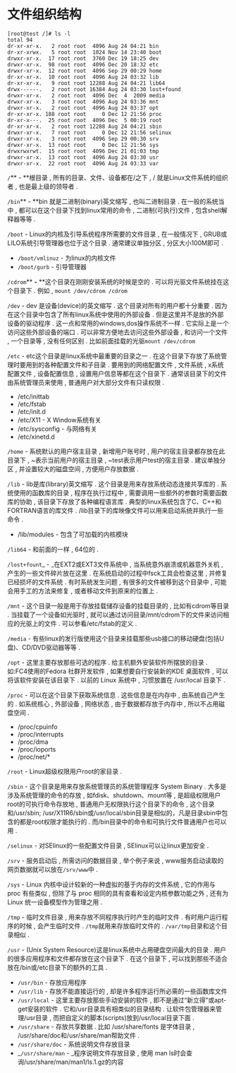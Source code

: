 # 文件组织结构

```
[root@test /]# ls -l
total 94
dr-xr-xr-x.   2 root root  4096 Aug 24 04:21 bin
dr-xr-xrwx.   5 root root  1024 Nov 14 23:40 boot
drwxr-xr-x.  17 root root  3760 Dec 19 18:25 dev
drwxr-xr-x.  98 root root  4096 Dec 20 18:32 etc
drwxr-xr-x.  12 root root  4096 Sep 29 00:29 home
dr-xr-xr-x.  10 root root  4096 Aug 24 03:32 lib
dr-xr-xr-x.   9 root root 12288 Aug 24 04:21 lib64
drwx------.   2 root root 16384 Aug 24 03:30 lost+found
drwxr-xr-x.   2 root root  4096 Dec  4  2009 media
drwxr-xr-x.   3 root root  4096 Aug 24 03:36 mnt
drwxr-xr-x.   2 root root  4096 Aug 24 03:37 opt
dr-xr-xr-x. 188 root root     0 Dec 12 21:56 proc
dr-xr-x---.  25 root root  4096 Dec  5 00:19 root
dr-xr-xr-x.   2 root root 12288 Aug 24 04:21 sbin
drwxr-xr-x.   7 root root     0 Dec 12 21:56 selinux
drwxr-xr-x.   3 root root  4096 Sep 29 00:30 srv
drwxr-xr-x.  13 root root     0 Dec 12 21:56 sys
drwxrwxrwt.  15 root root  4096 Dec 21 01:03 tmp
drwxr-xr-x.  13 root root  4096 Aug 24 03:30 usr
drwxr-xr-x.  22 root root  4096 Aug 24 03:33 var
```

`/`** - **根目录 , 所有的目录、文件、设备都在/之下 , / 就是Linux文件系统的组织者 , 也是最上级的领导者 .

`/bin`** - **bin 就是二进制\(binary\)英文缩写 , 也叫二进制目录 . 在一般的系统当中 , 都可以在这个目录下找到linux常用的命令 , 二进制\(可执行\)文件 , 包含shell解释器等等 .

`/boot` - Linux的内核及引导系统程序所需要的文件目录 , 在一般情况下 , GRUB或LILO系统引导管理器也位于这个目录 . 通常建议单独分区 , 分区大小100M即可 .

* `/boot/vmlinuz` - 为linux的内核文件
* `/boot/gurb` - 引导管理器

`/cdrom`** **-** **这个目录在刚刚安装系统的时候是空的 . 可以将光驱文件系统挂在这个目录下 . 例如 , `mount /dev/cdrom /cdrom`

`/dev` - dev 是设备\(device\)的英文缩写 . 这个目录对所有的用户都十分重要 . 因为在这个目录中包含了所有linux系统中使用的外部设备 . 但是这里并不是放的外部设备的驱动程序 . 这一点和常用的windows,dos操作系统不一样 . 它实际上是一个访问这些外部设备的端口 . 可以非常方便地去访问这些外部设备 , 和访问一个文件 , 一个目录等 , 没有任何区别 . 比如前面挂载的光驱`mount /dev/cdrom`

`/etc` - etc这个目录是linux系统中最重要的目录之一 . 在这个目录下存放了系统管理时要用到的各种配置文件和子目录 . 要用到的网络配置文件 , 文件系统 , x系统配置文件 , 设备配置信息 , 设置用户信息等都在这个目录下 . 通常该目录下的文件由系统管理员来使用 , 普通用户对大部分文件有只读权限 .

* /etc/inittab
* /etc/fstab
* /etc/init.d
* /etc/X11 - X Window系统有关
* /etc/sysconfig - 与网络有关
* /etc/xinetd.d

`/home` - 系统默认的用户宿主目录 , 新增用户账号时 , 用户的宿主目录都存放在此目录下 , ~表示当前用户的宿主目录 , ~test表示用户test的宿主目录 . 建议单独分区 , 并设置较大的磁盘空间 , 方便用户存放数据 .

`/lib` - lib是库\(library\)英文缩写 . 这个目录是用来存放系统动态连接共享库的 . 系统使用的函数库的目录 , 程序在执行过程中 , 需要调用一些额外的参数时需要函数库的协助 , 该目录下存放了各种编程语言库 . 典型的linux系统包含了C、C++和FORTRAN语言的库文件 . /lib目录下的库映像文件可以用来启动系统并执行一些命令 .

* /lib/modules - 包含了可加载的内核模块

`/lib64` - 和前面的一样 , 64位的 .

`/lost+fount`_ - _在EXT2或EXT3文件系统中 , 当系统意外崩溃或机器意外关机 , 产生的一些文件碎片放在这里 . 在系统启动的过程中fsck工具会检查这里 , 并修复已经损坏的文件系统 . 有时系统发生问题 , 有很多的文件被移到这个目录中 , 可能会用手工的方法来修复 , 或者移动文件到原来的位置上 .

`/mnt` - 这个目录一般是用于存放挂载储存设备的挂载目录的 , 比如有cdrom等目录 . 当挂载了一个设备如光驱时 , 就可以通过访问目录/mnt/cdrom下的文件来访问相应的光驱上的文件 . 可以参看/etc/fstab的定义 .

`/media` - 有些linux的发行版使用这个目录来挂载那些usb接口的移动硬盘\(包括U盘\)、CD/DVD驱动器等等 .

`/opt` - 这里主要存放那些可选的程序 . 给主机额外安装软件所摆放的目录 . 如:FC4使用的Fedora 社群开发软件 , 如果想要自行安装新的KDE 桌面软件 , 可以将该软件安装在该目录下 . 以前的 Linux 系统中 , 习惯放置在 /usr/local 目录下 .

`/proc` - 可以在这个目录下获取系统信息 . 这些信息是在内存中 , 由系统自己产生的 . 如系统核心 , 外部设备 , 网络状态 , 由于数据都存放于内存中 , 所以不占用磁盘空间 . 

* /proc/cpuinfo
* /proc/interrupts
* /proc/dma
* /proc/ioports
* /proc/net/\*

`/root` - Linux超级权限用户root的家目录 . 

`/sbin` - 这个目录是用来存放系统管理员的系统管理程序 System Binary . 大多是涉及系统管理的命令的存放 , 如fdisk、shutdown、mount等 , 是超级权限用户root的可执行命令存放地 , 普通用户无权限执行这个目录下的命令 , 这个目录和/usr/sbin; /usr/X11R6/sbin或/usr/local/sbin目录是相似的，凡是目录sbin中包含的都是root权限才能执行的 . 而/bin目录中的命令和可执行文件普通用户也可以用 . 

`/selinux` - 对SElinux的一些配置文件目录 , SElinux可以让linux更加安全 . 

`/srv` - 服务启动后 , 所需访问的数据目录 , 举个例子来说 , www服务启动读取的网页数据就可以放在`/srv/www`中 . 

`/sys` - Linux 内核中设计较新的一种虚拟的基于内存的文件系统 , 它的作用与 proc 有些类似 , 但除了与 proc 相同的具有查看和设定内核参数功能之外 , 还有为 Linux 统一设备模型作为管理之用 .  　

`/tmp` - 临时文件目录 , 用来存放不同程序执行时产生的临时文件 . 有时用户运行程序的时候 , 会产生临时文件 . `/tmp`就用来存放临时文件的 . `/var/tmp`目录和这个目录相似 .  　

`/usr` - \(Unix System Resource\)这是linux系统中占用硬盘空间最大的目录 . 用户的很多应用程序和文件都存放在这个目录下 . 在这个目录下 , 可以找到那些不适合放在/bin或/etc目录下的额外的工具 . 

* `/usr/bin` - 存放应用程序
* `/usr/lib` - 存放不能直接运行的 , 却是许多程序运行所必需的一些函数库文件
* `/usr/local` - 这里主要存放那些手动安装的软件 , 即不是通过“新立得”或apt-get安装的软件 . 它和/usr目录具有相类似的目录结构 . 让软件包管理器来管理/usr目录 , 而把自定义的脚本\(scripts\)放到/usr/local目录下面 . 　　
* `/usr/share` - 存放共享数据 . 比如 /usr/share/fonts 是字体目录 , /usr/share/doc和/usr/share/man帮助文件 .
* `/usr/share/doc` - 系统说明文件存放目录
* _`/usr/share/man` - _程序说明文件存放目录 , 使用 man ls时会查询/usr/share/man/man1/ls.1.gz的内容



